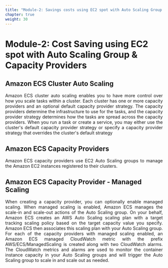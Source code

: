 ```yaml
---
title: "Module-2: Savings costs using EC2 spot with Auto Scaling Group Capacity Providers"
chapter: true
weight: 30
---
```


# Module-2: Cost Saving using EC2 spot with Auto Scaling Group & Capacity Providers



Amazon ECS Cluster Auto Scaling
---

<p style="text-align: justify;"> 
Amazon ECS cluster auto scaling enables you to have more control over how you scale tasks within a cluster. Each cluster has one or more capacity providers and an optional default capacity provider strategy. The capacity providers determine the infrastructure to use for the tasks, and the capacity provider strategy determines how the tasks are spread across the capacity providers. When you run a task or create a service, you may either use the cluster's default capacity provider strategy or specify a capacity provider strategy that overrides the cluster's default strategy
</p>

Amazon ECS Capacity Providers
---
<p style="text-align: justify;"> 
Amazon ECS capacity providers use EC2 Auto Scaling groups to manage the Amazon EC2 instances registered to their clusters.
</p>

Amazon ECS Capacity Provider - Managed Scaling
---

<p style="text-align: justify;"> 
When creating a capacity provider, you can optionally enable managed scaling. When managed scaling is enabled, Amazon ECS manages the scale-in and scale-out actions of the Auto Scaling group. On your behalf, Amazon ECS creates an AWS Auto Scaling scaling plan with a target tracking scaling policy based on the target capacity value you specify. Amazon ECS then associates this scaling plan with your Auto Scaling group. For each of the capacity providers with managed scaling enabled, an Amazon ECS managed CloudWatch metric with the prefix AWS/ECS/ManagedScaling is created along with two CloudWatch alarms. The CloudWatch metrics and alarms are used to monitor the container instance capacity in your Auto Scaling groups and will trigger the Auto Scaling group to scale in and scale out as needed.
</p>

